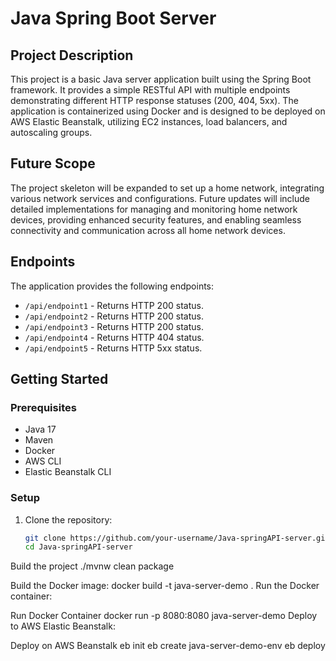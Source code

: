 # Java Spring Boot Server 

## Project Description

This project is a basic Java server application built using the Spring Boot framework. It provides a simple RESTful API with multiple endpoints demonstrating different HTTP response statuses (200, 404, 5xx). The application is containerized using Docker and is designed to be deployed on AWS Elastic Beanstalk, utilizing EC2 instances, load balancers, and autoscaling groups.


## Future Scope

The project skeleton will be expanded to set up a home network, integrating various network services and configurations. Future updates will include detailed implementations for managing and monitoring home network devices, providing enhanced security features, and enabling seamless connectivity and communication across all home network devices.

## Endpoints

The application provides the following endpoints:

- `/api/endpoint1` - Returns HTTP 200 status.
- `/api/endpoint2` - Returns HTTP 200 status.
- `/api/endpoint3` - Returns HTTP 200 status.
- `/api/endpoint4` - Returns HTTP 404 status.
- `/api/endpoint5` - Returns HTTP 5xx status.

## Getting Started

### Prerequisites

- Java 17
- Maven
- Docker
- AWS CLI
- Elastic Beanstalk CLI

### Setup

1. Clone the repository:

   ```sh
   git clone https://github.com/your-username/Java-springAPI-server.git
   cd Java-springAPI-server

   
Build the project
./mvnw clean package

Build the Docker image:
docker build -t java-server-demo .
Run the Docker container:

Run Docker Container
docker run -p 8080:8080 java-server-demo
Deploy to AWS Elastic Beanstalk:

Deploy on AWS Beanstalk
eb init
eb create java-server-demo-env
eb deploy
